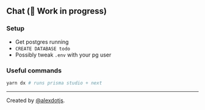 ## Chat (:construction: Work in progress)

### Setup

- Get postgres running
- `CREATE DATABASE todo`
- Possibly tweak `.env` with your pg user


### Useful commands

```bash
yarn dx # runs prisma studio + next
```

---

Created by [@alexdotjs](https://twitter.com/alexdotjs).
